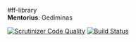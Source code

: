 #ff-library<br/>
**Mentorius**: Gediminas

[![Scrutinizer Code Quality](https://scrutinizer-ci.com/g/nfqakademija/ff-library/badges/quality-score.png?b=master)](https://scrutinizer-ci.com/g/nfqakademija/ff-library/?branch=master)
[![Build Status](https://scrutinizer-ci.com/g/nfqakademija/ff-library/badges/build.png?b=master)](https://scrutinizer-ci.com/g/nfqakademija/ff-library/build-status/master)